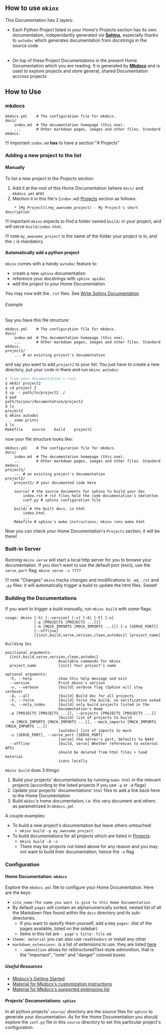 ## How to use `mkinx`


This Documentation has 2 layers:

* Each Python Project listed in your Home's Projects section has its own documentation, independantly generated _via_ [**Sphinx**](http://www.sphinx-doc.org/en/master/), especially thanks to `autodoc` which generates documentation from docstrings in the source code
</br></br>

* On top of these Project Documentations is the present Home Documentation which you are reading. It is generated by [**Mkdocs**](http://www.mkdocs.org) and is used to explore projects and store general, shared Documentation accross projects


## How to Use

### mkdocs

    mkdocs.yml    # The configuration file for mkdocs.
    docs/
        index.md  # The documentation homepage (this one).
        ...       # Other markdown pages, images and other files. Standard mkdocs.

!!! important
    `index.md` **has** to have a section "# Projects"


### Adding a new project to the list

#### Manually

To list a new project in the *Projects* section:

1. Add it at the root of this Home Documentation (where `docs/` and `mkdocs.yml` are)
2. Mention it in this file's (`index.md`) [Projects](/#projects) section as follows:
```
    * [My Project](/my_awesome_project) - My Project's short description`
```

!!! important
    `mkinx` expects to find a folder named `build/` in your project, and will serve `build/index.html`.

!!! note 
    `my_awesome_project` is the name of the folder your project is in, and the `/` is mandatory

#### Automatically add a python project

`mkinx` comes with a handy `autodoc` feature to:

* create a new `sphinx` documentation
* reference your docstrings with `sphinx apidoc`
* add the project to your Home Documentation

You may now edit the `.rst` files. See [Write Sphinx Documentation](Writing_Sphinx_Documentation)

###### Example

Say you have this file structure:

    mkdocs.yml    # The configuration file for mkdocs.
    docs/
        index.md  # The documentation homepage (this one).
        ...       # Other markdown pages, images and other files. Standard mkdocs.
    project1/
        ... # an existing project's documentation

and say you want to add `project2` to your list. You just have to create a new directory, put your code in there and run `mkinx autodoc`:

```bash
# from your documentation's root
$ mkdir project2
$ cd project 2
$ cp -r path/to/project2 ./
$ pwd
path/to/your/documentation/project2
$ ls
project2
$ mkinx autodoc
... some prints
$ ls
Makefile    source    build    project2
```
now your file structure looks like:

    mkdocs.yml    # The configuration file for mkdocs.
    docs/
        index.md  # The documentation homepage (this one).
        ...       # Other markdown pages, images and other files. Standard mkdocs.
    project1/
        ... # an existing project's documentation
    project2/
        project2/ # your documented code here
            ...
        source/ # the source documents for sphinx to build your doc
            index.rst # rst files hold the code documentation's skeletton
            conf.py # sphinx configuration file
            ...
        build/ # the built docs, in html
            index.html
            ...
        Makefile # sphinx's make instructions; mkinx runs make html


Now you can check your Home Documentation's `Projects` section, it will be there!

### Built-in Server

Running `mkinx serve` will start a local http server for you to browse your documentation. If you don't want to use the default port (`8443`), use the `serve_port` flag: `mkinx serve -s 7777`

!!! note "Changes"
    `mkinx` tracks changes and modifications to `.md`, `.rst` and `.py` files: it will automatically trigger a build to update the html files. Sweet!

### Building the Documentations

If you want to trigger a build manually, run `mkinx build` with some flags:

```
usage: mkinx [-h] [--version] [-v] [-A] [-F] [-o]
             [-p [PROJECTS [PROJECTS ...]]]
             [-m [MOCK_IMPORTS [MOCK_IMPORTS ...]]] [-s [SERVE_PORT]]
             [--offline]
             [{init,build,serve,version,clean,autodoc}] [project_name]

Building Doc

positional arguments:
  {init,build,serve,version,clean,autodoc}
                        Available commands for mkinx
  project_name          [init] Your project's name

optional arguments:
  -h, --help            show this help message and exit
  --version             Print mkinx's version
  -v, --verbose         [build] verbose flag (Sphinx will stay verbose)
  -A, --all             [build] Build doc for all projects
  -F, --force           [build] force the build, no verification asked
  -o, --only_index      [build] only build projects listed in the
                        Documentation's Home
  -p [PROJECTS [PROJECTS ...]], --projects [PROJECTS [PROJECTS ...]]
                        [build] list of projects to build
  -m [MOCK_IMPORTS [MOCK_IMPORTS ...]], --mock_imports [MOCK_IMPORTS [MOCK_IMPORTS ...]]
                        [autodoc] list of imports to mock
  -s [SERVE_PORT], --serve_port [SERVE_PORT]
                        [serve] the server's port, defaults to 8443
  --offline             [build, serve] Whether references to external APIs
                        should be deleted from html files + load material
                        icons locally
```

`mkinx build` does 3 things:

1. Build your projects' documentations by running `make html` in the relevant projects (according to the listed projects if you use `-p` or `-A` flags)
2. Update your projects' documentations' `html` files to add a link back here to the Home Documentation
3. Build `mkdoc`'s home documentation, _i.e._ this very document and others as parametrized in `mkdocs.yml`

A couple examples:

* To build a new project's documentation but leave others untouched:
    * `mkinx build -p my_awesome_project`
* To build documentations for all projects which are listed in [Projects](/#projects):
    * `mkinx build -A -o`
    * There may be projects not listed above for any reason and you may not want to build their documentation, hence the `-o` flag

### Configuration

#### Home Documentation: `mkdocs`

Explore the `mkdocs.yml` file to configure your Home Documentation. Here are the keys:

* `site_name:The name you want to give to this Home Documentation`.
* By default `pages` will contain an alphanumerically sorted, nested list of all the Markdown files found within the `docs` directory and its sub-directories.
    * If you want to specify them yourself, add a key `pages:` (list of the pages available, listed on the sidebar)
    * items in this list are `- page's title: file.md`
* `theme: material` you can also use `readthedocs` or install any other
* `markdown_extensions:` is a list of extensions to use. they are listed [here](https://python-markdown.github.io/extensions/#officially-supported-extensions)
    * `- admonition` allows for reStructuredText-style admonition, that is the "important", "note" and "danger" colored boxes

##### Useful Resources

* [Mkdocs's Getting Started](https://www.mkdocs.org/user-guide/writing-your-docs/)
* [Material for Mkdocs's customization instructions](https://squidfunk.github.io/mkdocs-material/customization/)
* [Material for Mkdocs's supported extensions list](https://squidfunk.github.io/mkdocs-material/extensions/admonition/)


#### Projects' Documentations: `sphinx`

In all python projects' `source/` directory are the source files for `sphinx` to generate your documentation. As for the Home Documentation you should explore the `conf.py` file in this `source` directory to set this particular project's configuration.
